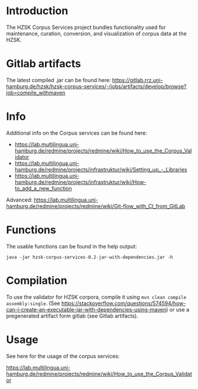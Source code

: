 # Introduction

The HZSK Corpus Services project bundles functionality used for maintenance, curation, conversion, and visualization of corpus data at the HZSK.  

# Gitlab artifacts

The latest compiled .jar can be found here: 
https://gitlab.rrz.uni-hamburg.de/hzsk/hzsk-corpus-services/-/jobs/artifacts/develop/browse?job=compile_withmaven


# Info

Additional info on the Corpus services can be found here:
* https://lab.multilingua.uni-hamburg.de/redmine/projects/redmine/wiki/How_to_use_the_Corpus_Validator
* https://lab.multilingua.uni-hamburg.de/redmine/projects/infrastruktur/wiki/Setting_up_-_Libraries
* https://lab.multilingua.uni-hamburg.de/redmine/projects/infrastruktur/wiki/How-to_add_a_new_function

Advanced: https://lab.multilingua.uni-hamburg.de/redmine/projects/redmine/wiki/Git-flow_with_CI_from_GitLab

# Functions

The usable functions can be found in the help output:

`java -jar hzsk-corpus-services-0.2-jar-with-dependencies.jar -h`

# Compilation

To use the validator for HZSK corpora, compile it using `mvn clean compile assembly:single`.
(See https://stackoverflow.com/questions/574594/how-can-i-create-an-executable-jar-with-dependencies-using-maven)
or use a pregenerated artifact form gitlab (see Gitlab artifacts). 

# Usage

See here for the usage of the corpus services:

https://lab.multilingua.uni-hamburg.de/redmine/projects/redmine/wiki/How_to_use_the_Corpus_Validator
